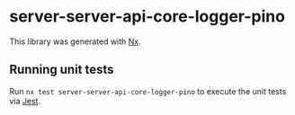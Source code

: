 # server-server-api-core-logger-pino

This library was generated with [Nx](https://nx.dev).

## Running unit tests

Run `nx test server-server-api-core-logger-pino` to execute the unit tests via [Jest](https://jestjs.io).
